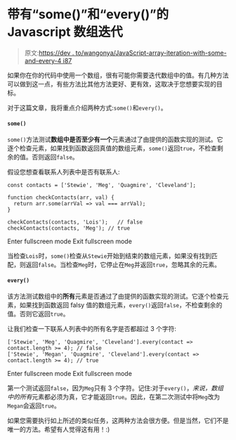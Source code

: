 # 带有“some()”和“every()”的 Javascript 数组迭代

> 原文:[https://dev . to/wangonya/JavaScript-array-iteration-with-some-and-every-4 i87](https://dev.to/wangonya/javascript-array-iteration-with-some-and-every-4i87)

如果你在你的代码中使用一个数组，很有可能你需要迭代数组中的值。有几种方法可以做到这一点，有些方法比其他方法更好、更有效，这取决于您想要实现的目标。

对于这篇文章，我将重点介绍两种方式:`some()`和`every()`。

#### `some()`

`some()`方法测试**数组中是否至少有一个**元素通过了由提供的函数实现的测试。它逐个检查元素，如果找到函数返回真值的数组元素，`some()`返回`true`，不检查剩余的值。否则返回`false`。

假设您想查看联系人列表中是否有联系人:

```
const contacts = ['Stewie', 'Meg', 'Quagmire', 'Cleveland'];

function checkContacts(arr, val) {
  return arr.some(arrVal => val === arrVal);
}

checkContacts(contacts, 'Lois');   // false
checkContacts(contacts, 'Meg'); // true 
```

Enter fullscreen mode Exit fullscreen mode

当检查`Lois`时，`some()`检查从`Stewie`开始到结束的数组元素，如果没有找到匹配，则返回`false`。当检查`Meg`时，它停止在`Meg`并返回`true`，忽略其余的元素。

#### `every()`

该方法测试数组中的**所有**元素是否通过了由提供的函数实现的测试。它逐个检查元素，如果找到函数返回 falsy 值的数组元素，`every()`返回`false`，不检查剩余的值。否则它返回`true`。

让我们检查一下联系人列表中的所有名字是否都超过 3 个字符:

```
['Stewie', 'Meg', 'Quagmire', 'Cleveland'].every(contact => contact.length >= 4); // false
['Stewie', 'Megan', 'Quagmire', 'Cleveland'].every(contact => contact.length >= 4); // true 
```

Enter fullscreen mode Exit fullscreen mode

第一个测试返回`false`，因为`Meg`只有 3 个字符。记住:对于`every()`，*来说，数组中的所有*元素都必须为真，它才能返回`true`。因此，在第二次测试中将`Meg`改为`Megan`会返回`true`。

如果您需要执行如上所述的类似任务，这两种方法会很方便。但是当然，它们不是唯一的方法。希望有人觉得这有用！:)